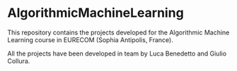 # AlgorithmicMachineLearning

This repository contains the projects developed for the Algorithmic Machine Learning course in EURECOM (Sophia Antipolis, France).

All the projects have been developed in team by Luca Benedetto and Giulio Collura.
